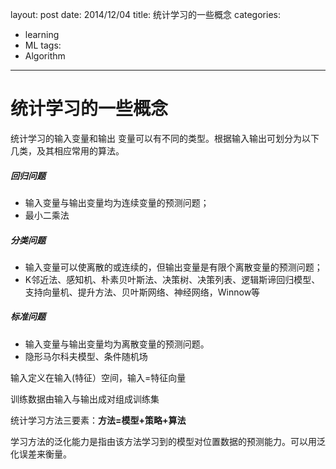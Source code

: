 layout: post
date: 2014/12/04
title: 统计学习的一些概念
categories: 
   - learning
   - ML
tags:
   - Algorithm
---

# 统计学习的一些概念

统计学习的输入变量和输出 变量可以有不同的类型。根据输入输出可划分为以下几类，及其相应常用的算法。
##### 回归问题
* 输入变量与输出变量均为连续变量的预测问题；
* 最小二乘法

##### 分类问题
* 输入变量可以使离散的或连续的，但输出变量是有限个离散变量的预测问题；
* K邻近法、感知机、朴素贝叶斯法、决策树、决策列表、逻辑斯谛回归模型、支持向量机、提升方法、贝叶斯网络、神经网络，Winnow等

<!--more-->

##### 标准问题
* 输入变量与输出变量均为离散变量的预测问题。
* 隐形马尔科夫模型、条件随机场

输入定义在输入(特征）空间，输入=特征向量

训练数据由输入与输出成对组成训练集

统计学习方法三要素：**方法=模型+策略+算法**

学习方法的泛化能力是指由该方法学习到的模型对位置数据的预测能力。可以用泛化误差来衡量。


